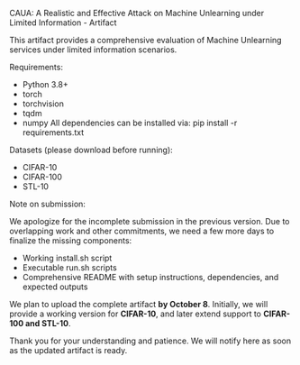 CAUA: A Realistic and Effective Attack on Machine Unlearning under Limited Information - Artifact

This artifact provides a comprehensive evaluation of Machine Unlearning services under limited information scenarios.

Requirements:
- Python 3.8+
- torch
- torchvision
- tqdm
- numpy
All dependencies can be installed via:
    pip install -r requirements.txt

Datasets (please download before running):
- CIFAR-10
- CIFAR-100
- STL-10

Note on submission:

We apologize for the incomplete submission in the previous version. Due to overlapping work and other commitments, we need a few more days to finalize the missing components:

- Working install.sh script
- Executable run.sh scripts
- Comprehensive README with setup instructions, dependencies, and expected outputs

We plan to upload the complete artifact **by October 8**. Initially, we will provide a working version for **CIFAR-10**, and later extend support to **CIFAR-100 and STL-10**. 

Thank you for your understanding and patience. We will notify here as soon as the updated artifact is ready.


